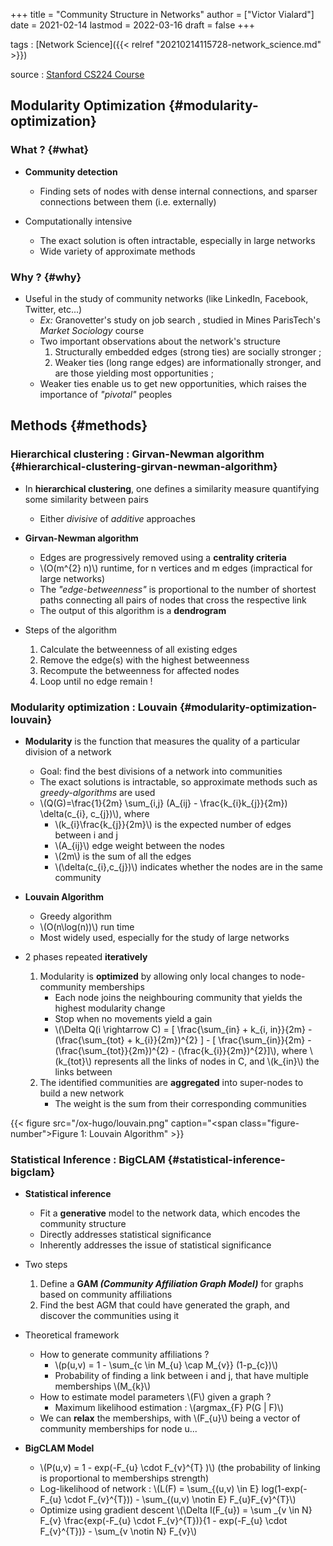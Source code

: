 +++
title = "Community Structure in Networks"
author = ["Victor Vialard"]
date = 2021-02-14
lastmod = 2022-03-16
draft = false
+++

tags
: [Network Science]({{< relref "20210214115728-network_science.md" >}})

source
: [Stanford CS224 Course](http://web.stanford.edu/class/cs224w/slides/04-communities.pdf)


## Modularity Optimization {#modularity-optimization}


### What ? {#what}

-   **Community detection**
    -   Finding sets of nodes with dense internal connections, and sparser connections between them (i.e. externally)

-   Computationally intensive
    -   The exact solution is often intractable, especially in large networks
    -   Wide variety of approximate methods


### Why ? {#why}

-   Useful in the study of community networks (like LinkedIn, Facebook, Twitter, etc...)
    -   _Ex:_ Granovetter's study on job search <granovetterEconomicActionSocial>, studied in Mines ParisTech's _Market Sociology_ course
    -   Two important observations about the network's structure
        1.  Structurally embedded edges (strong ties) are socially stronger ;
        2.  Weaker ties (long range edges) are informationally stronger, and are those yielding most opportunities ;
    -   Weaker ties enable us to get new opportunities, which raises the importance of _"pivotal"_ peoples


## Methods {#methods}


### Hierarchical clustering : Girvan-Newman algorithm {#hierarchical-clustering-girvan-newman-algorithm}

-   In **hierarchical clustering**, one defines a similarity measure quantifying some similarity between pairs
    -   Either _divisive_ of _additive_ approaches

-   **Girvan-Newman algorithm** <girvanCommunityStructureSocial2002>
    -   Edges are progressively removed using a **centrality criteria**
    -   \\(O(m^{2} n)\\) runtime, for n vertices and m edges (impractical for large networks)
    -   The _"edge-betweenness"_ is proportional to the number of shortest paths connecting all pairs of nodes that cross the respective link
    -   The output of this algorithm is a **dendrogram**

-   Steps of the algorithm
    1.  Calculate the betweenness of all existing edges
    2.  Remove the edge(s) with the highest betweenness
    3.  Recompute the betweenness for affected nodes
    4.  Loop until no edge remain !


### Modularity optimization : Louvain {#modularity-optimization-louvain}

-   **Modularity** is the function that measures the quality of a particular division of a network
    -   Goal: find the best divisions of a network into communities
    -   The exact solutions is intractable, so approximate methods such as _greedy-algorithms_ are used
    -   \\(Q(G)=\frac{1}{2m} \sum\_{i,j} (A\_{ij} - \frac{k\_{i}k\_{j}}{2m}) \delta(c\_{i}, c\_{j})\\), where
        -   \\(k\_{i}\frac{k\_{j}}{2m}\\) is the expected number of edges between i and j
        -   \\(A\_{ij}\\) edge weight between the nodes
        -   \\(2m\\) is the sum of all the edges
        -   \\(\delta(c\_{i},c\_{j})\\) indicates whether the nodes are in the same community

-   **Louvain Algorithm** <blondelFastUnfoldingCommunities2008>
    -   Greedy algorithm
    -   \\(O(n\log(n))\\) run time
    -   Most widely used, especially for the study of large networks

-   2 phases repeated **iteratively**
    1.  Modularity is **optimized** by allowing only local changes to node-community memberships
        -   Each node joins the neighbouring community that yields the highest modularity change
        -   Stop when no movements yield a gain
        -   \\(\Delta Q(i \rightarrow C) = [ \frac{\sum\_{in} + k\_{i, in}}{2m} - (\frac{\sum\_{tot} + k\_{i}}{2m})^{2} ] - [ \frac{\sum\_{in}}{2m} - (\frac{\sum\_{tot}}{2m})^{2} - (\frac{k\_{i}}{2m})^{2}]\\), where \\(k\_{tot}\\) represents all the links of nodes in C, and \\(k\_{in}\\) the links between
    2.  The identified communities are **aggregated** into super-nodes to build a new network
        -   The weight is the sum from their corresponding communities

{{< figure src="/ox-hugo/louvain.png" caption="<span class=\"figure-number\">Figure 1: </span>Louvain Algorithm" >}}


### Statistical Inference : BigCLAM {#statistical-inference-bigclam}

-   **Statistical inference** <yangOverlappingCommunityDetection>
    -   Fit a **generative** model to the network data, which encodes the community structure
    -   Directly addresses statistical significance
    -   Inherently addresses the issue of statistical significance

-   Two steps
    1.  Define a **GAM _(Community Affiliation Graph Model)_** for graphs based on community affiliations
    2.  Find the best AGM that could have generated the graph, and discover the communities using it

-   Theoretical framework
    -   How to generate community affiliations ?
        -   \\(p(u,v) = 1 - \sum\_{c \in M\_{u} \cap M\_{v}} (1-p\_{c})\\)
        -   Probability of finding a link between i and j, that have multiple memberships \\(M\_{k}\\)
    -   How to estimate model parameters \\(F\\) given a graph ?
        -   Maximum likelihood estimation : \\(argmax\_{F} P(G | F)\\)
    -   We can **relax** the memberships, with \\(F\_{u}\\) being a vector of community memberships for node u...

-   **BigCLAM Model**
    -   \\(P(u,v) = 1 - exp(-F\_{u} \cdot F\_{v}^{T} )\\) (the probability of linking is proportional to memberships strength)
    -   Log-likelihood of network :  \\(L(F) = \sum\_{(u,v) \in E} log(1-exp(-F\_{u} \cdot F\_{v}^{T})) - \sum\_{(u,v) \notin E} F\_{u}F\_{v}^{T}\\)
    -   Optimize using gradient descent \\(\Delta l(F\_{u}) = \sum \_{v \in N} F\_{v} \frac{exp(-F\_{u} \cdot F\_{v}^{T})}{1 - exp(-F\_{u} \cdot F\_{v}^{T})} - \sum\_{v \notin N} F\_{v}\\)
